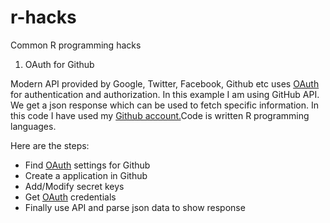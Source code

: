 # r-hacks
Common R programming hacks

1. OAuth for Github

Modern API provided by Google, Twitter, Facebook, Github etc uses <a href="http://oauth.net/">OAuth</a> for authentication and authorization. In this example I am using GitHub API. We get a json response which can be used to fetch specific information. In this code I have used my <a href="https://api.github.com/users/ppant/repos">Github account.</a>Code is written R programming languages.

Here are the steps:
+ Find <a href="http://oauth.net/">OAuth</a> settings for Github
+ Create a application in Github
+ Add/Modify secret keys
+ Get <a href="http://oauth.net/">OAuth</a> credentials
+ Finally use API and parse json data to show response